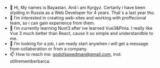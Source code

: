 - 👋 Hi, My names is Bayastan. And i am Kyrgyz. Certanly i have been styding in Russia as a Web Developer for 4 years. That`s a last year tho.
- 👀 I’m interested in creating web-sites and working with proffecional team, so i can gain experience from them.
- 🌱 I’m currently learning Nuxt3 after ive learned Vue3&Pinia. I really like Vue 3 much better than React, cause it so simple and understandble to me.
- 💞️ I’m looking for a job, i am ready start anywhen i will get a message from collaboration or from a company.
- 📫 How to reach me: godofspeedman@gmail.com, inst: stillrememberbarca.

<!---
Tonight11/Tonight11 is a ✨ special ✨ repository because its `README.md` (this file) appears on your GitHub profile.
You can click the Preview link to take a look at your changes.
--->
